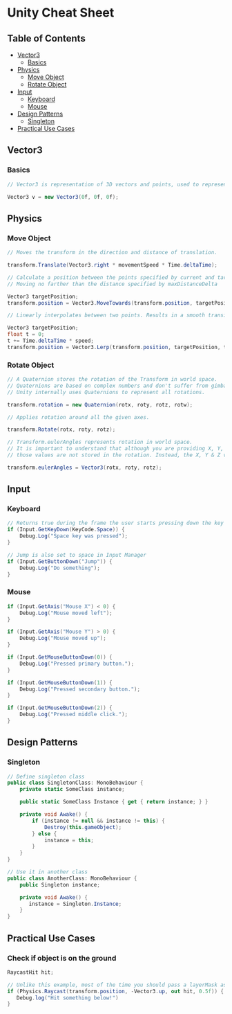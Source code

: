 # Unity Cheat Sheet

## Table of Contents

- [Vector3](vector3)
  - [Basics](#basics) 
- [Physics](#physics)
  - [Move Object](#move-object) 
  - [Rotate Object](#rotate-object) 
- [Input](#input)
  - [Keyboard](#keyboard) 
  - [Mouse](#mouse) 
- [Design Patterns](#design-patterns)
  - [Singleton](#singleton) 
- [Practical Use Cases](#practical-use-cases)

## Vector3

### Basics

```csharp
// Vector3 is representation of 3D vectors and points, used to represent 3D positions,considering x,y & z axis.

Vector3 v = new Vector3(0f, 0f, 0f);
```

## Physics

### Move Object 
```csharp
// Moves the transform in the direction and distance of translation.

transform.Translate(Vector3.right * movementSpeed * Time.deltaTime);
```

```csharp
// Calculate a position between the points specified by current and target
// Moving no farther than the distance specified by maxDistanceDelta

Vector3 targetPosition;
transform.position = Vector3.MoveTowards(transform.position, targetPosition, Time.deltaTime);
```

```csharp
// Linearly interpolates between two points. Results in a smooth transition.

Vector3 targetPosition;
float t = 0;
t += Time.deltaTime * speed;
transform.position = Vector3.Lerp(transform.position, targetPosition, t);
```

### Rotate Object 
```csharp
// A Quaternion stores the rotation of the Transform in world space.
// Quaternions are based on complex numbers and don't suffer from gimbal lock.
// Unity internally uses Quaternions to represent all rotations.

transform.rotation = new Quaternion(rotx, roty, rotz, rotw);
```

```csharp
// Applies rotation around all the given axes.

transform.Rotate(rotx, roty, rotz);
```

```csharp
// Transform.eulerAngles represents rotation in world space. 
// It is important to understand that although you are providing X, Y, and Z rotation values to describe your rotation
// those values are not stored in the rotation. Instead, the X, Y & Z values are converted to the Quaternion's internal format.

transform.eulerAngles = Vector3(rotx, roty, rotz);
```

## Input

### Keyboard

```csharp
// Returns true during the frame the user starts pressing down the key
if (Input.GetKeyDown(KeyCode.Space)) {
    Debug.Log("Space key was pressed");
}

// Jump is also set to space in Input Manager
if (Input.GetButtonDown("Jump")) {
    Debug.Log("Do something");
}
```

### Mouse

```csharp
if (Input.GetAxis("Mouse X") < 0) {
    Debug.Log("Mouse moved left");
}

if (Input.GetAxis("Mouse Y") > 0) {
    Debug.Log("Mouse moved up");
}

if (Input.GetMouseButtonDown(0)) {
    Debug.Log("Pressed primary button.");
}

if (Input.GetMouseButtonDown(1)) {
    Debug.Log("Pressed secondary button.");
}

if (Input.GetMouseButtonDown(2)) {
    Debug.Log("Pressed middle click.");
}
```

## Design Patterns

### Singleton

```csharp
// Define singleton class
public class SingletonClass: MonoBehaviour {
    private static SomeClass instance;

    public static SomeClass Instance { get { return instance; } }

    private void Awake() {
        if (instance != null && instance != this) {
            Destroy(this.gameObject);
        } else {
            instance = this;
        }
    }
}

// Use it in another class
public class AnotherClass: MonoBehaviour {
    public Singleton instance;

    private void Awake() {
       instance = Singleton.Instance;
    }
}
```

## Practical Use Cases

### Check if object is on the ground

```csharp
RaycastHit hit;

// Unlike this example, most of the time you should pass a layerMask as the last option to hit only to the ground
if (Physics.Raycast(transform.position, -Vector3.up, out hit, 0.5f)) {
   Debug.log("Hit something below!")
}
```

